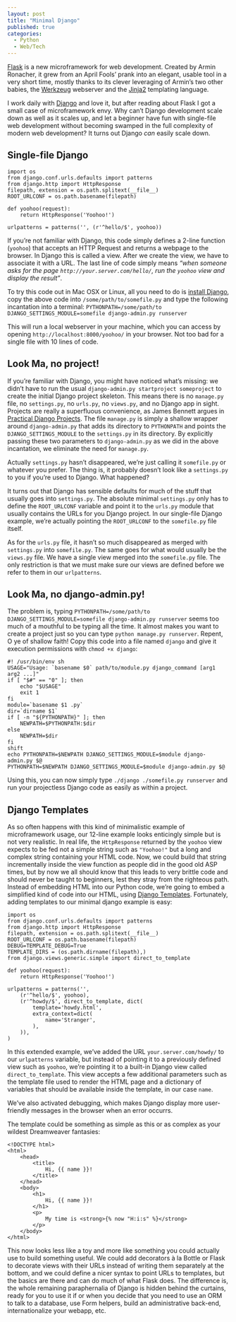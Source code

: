 ```yaml
---
layout: post
title: "Minimal Django"
published: true
categories:
  - Python
  - Web/Tech
---
```

<p><a href="http://flask.pocoo.org/docs/quickstart/">Flask</a> is a new microframework for web development. Created by Armin Ronacher, it grew from an April Fools&#8217; prank into an elegant, usable tool in a very short time, mostly thanks to its clever leveraging of Armin&#8217;s two other babies, the <a href="http://werkzeug.pocoo.org/documentation/">Werkzeug</a> webserver and the <a href="http://jinja.pocoo.org/2/documentation/">Jinja2</a> templating language.</p>

<p>I work daily with <a href="http://www.djangoproject.com/">Django</a> and love it, but after reading about Flask I got a small case of microframework envy. Why can&#8217;t Django development scale down as well as it scales up, and let a beginner have fun with single-file web development without becoming swamped in the full complexity of modern web development? It turns out Django <em>can</em> easily scale down.</p>

<h2 id="single_file_django">Single-file Django</h2>

<pre><code>import os
from django.conf.urls.defaults import patterns
from django.http import HttpResponse
filepath, extension = os.path.splitext(__file__)
ROOT_URLCONF = os.path.basename(filepath)

def yoohoo(request):
    return HttpResponse('Yoohoo!')

urlpatterns = patterns('', (r'^hello/$', yoohoo))
</code></pre>

<p>If you&#8217;re not familiar with Django, this code simply defines a 2-line function (<code>yoohoo</code>) that accepts an HTTP Request and returns a webpage to the browser. In Django this is called a view. After we create the view, we have to associate it with a URL. The last line of code simply means <em>&#8220;when someone asks for the page <code>http://your.server.com/hello/</code>, run the <code>yoohoo</code> view and display the result&#8221;</em>.</p>

<p>To try this code out in Mac OSX or Linux, all you need to do is <a href="http://docs.djangoproject.com/en/dev/intro/install/">install Django</a>, copy the above code into <code>/some/path/to/somefile.py</code> and type the following incantation into a terminal: <code>PYTHONPATH=/some/path/to DJANGO_SETTINGS_MODULE=somefile django-admin.py runserver</code></p>

<p>This will run a local webserver in your machine, which you can access by opening <code>http://localhost:8000/yoohoo/</code> in your browser. Not too bad for a single file with 10 lines of code.</p>

<h2 id="look_ma_no_project">Look Ma, no project!</h2>

<p>If you&#8217;re familiar with Django, you might have noticed what&#8217;s missing: we didn&#8217;t have to run the usual <code>django-admin.py startproject someproject</code> to create the initial Django project skeleton. This means there is no <code>manage.py</code> file, no <code>settings.py</code>, no <code>urls.py</code>, no <code>views.py</code>, and no Django app in sight. Projects are really a superfluous convenience, as James Bennett argues in <a href="http://apress.com/book/view/1430219386">Practical Django Projects</a>. The file <code>manage.py</code> is simply a shallow wrapper around <code>django-admin.py</code> that adds its directory to <code>PYTHONPATH</code> and points the <code>DJANGO_SETTINGS_MODULE</code> to the <code>settings.py</code> in its directory. By explicitly passing these two parameters to <code>django-admin.py</code> as we did in the above incantation, we eliminate the need for <code>manage.py</code>.</p>

<p>Actually <code>settings.py</code> hasn&#8217;t disappeared, we&#8217;re just calling it <code>somefile.py</code> or whatever you prefer. The thing is, it probably doesn&#8217;t look like a <code>settings.py</code> to you if you&#8217;re used to Django. What happened?</p>

<p>It turns out that Django has sensible defaults for much of the stuff that usually goes into <code>settings.py</code>. The absolute minimal <code>settings.py</code> only has to define the <code>ROOT_URLCONF</code> variable and point it to the <code>urls.py</code> module that usually contains the URLs for you Django project. In our single-file Django example, we&#8217;re actually pointing the <code>ROOT_URLCONF</code> to the <code>somefile.py</code> file itself.</p>

<p>As for the <code>urls.py</code> file, it hasn&#8217;t so much disappeared as merged with <code>settings.py</code> into <code>somefile.py</code>. The same goes for what would usually be the <code>views.py</code> file. We have a single view merged into the <code>somefile.py</code> file. The only restriction is that we must make sure our views are defined before we refer to them in our <code>urlpatterns</code>.</p>

<h2 id="look_ma_no_django_adminpy">Look Ma, no django-admin.py!</h2>

<p>The problem is, typing <code>PYTHONPATH=/some/path/to DJANGO_SETTINGS_MODULE=somefile django-admin.py runserver</code> seems too much of a mouthful to be typing all the time. It almost makes you want to create a project just so you can type <code>python manage.py runserver</code>. Repent, O ye of shallow faith! Copy this code into a file named <code>django</code> and give it execution permissions with <code>chmod +x django</code>:</p>

<pre><code>#! /usr/bin/env sh
USAGE="Usage: `basename $0` path/to/module.py django_command [arg1 arg2 ...]"
if [ "$#" == "0" ]; then
    echo "$USAGE"
    exit 1
fi
module=`basename $1 .py`
dir=`dirname $1`
if [ -n "${PYTHONPATH}" ]; then
    NEWPATH=$PYTHONPATH:$dir
else
    NEWPATH=$dir
fi
shift
echo PYTHONPATH=$NEWPATH DJANGO_SETTINGS_MODULE=$module django-admin.py $@
PYTHONPATH=$NEWPATH DJANGO_SETTINGS_MODULE=$module django-admin.py $@
</code></pre>

<p>Using this, you can now simply type <code>./django ./somefile.py runserver</code> and run your projectless Django code as easily as within a project.</p>

<h2 id="django_templates">Django Templates</h2>

<p>As so often happens with this kind of minimalistic example of microframework usage, our 12-line example looks enticingly simple but is not very realistic. In real life, the <code>HttpResponse</code> returned by the <code>yoohoo</code> view expects to be fed not a simple string such as <code>"Yoohoo!"</code> but a long and complex string containing your HTML code. Now, we could build that string incrementally inside the view function as people did in the good old ASP times, but by now we all should know that this leads to very brittle code and should never be taught to beginners, lest they stray from the righteous path. Instead of embedding HTML into our Python code, we&#8217;re going to embed a simplified kind of code into our HTML, using <a href="http://docs.djangoproject.com/en/dev/ref/templates/api/">Django Templates</a>. Fortunately, adding templates to our minimal django example is easy:</p>

<pre><code>import os
from django.conf.urls.defaults import patterns
from django.http import HttpResponse
filepath, extension = os.path.splitext(__file__)
ROOT_URLCONF = os.path.basename(filepath)
DEBUG=TEMPLATE_DEBUG=True
TEMPLATE_DIRS = (os.path.dirname(filepath),)
from django.views.generic.simple import direct_to_template

def yoohoo(request):
    return HttpResponse('Yoohoo!')

urlpatterns = patterns('',
    (r'^hello/$', yoohoo),
    (r'^howdy/$', direct_to_template, dict(
        template='howdy.html',
        extra_context=dict(
            name='Stranger',
        ),
    )),
)
</code></pre>

<p>In this extended example, we&#8217;ve added the URL <code>your.server.com/howdy/</code> to our <code>urlpatterns</code> variable, but instead of pointing it to a previously defined view such as <code>yoohoo</code>, we&#8217;re pointing it to a built-in Django view called <code>direct_to_template</code>. This view accepts a few additional parameters such as the template file used to render the HTML page and a dictionary of variables that should be available inside the template, in our case <code>name</code>.</p>

<p>We&#8217;ve also activated debugging, which makes Django display more user-friendly messages in the browser when an error occurrs.</p>

<p>The template could be something as simple as this or as complex as your wildest Dreamweaver fantasies:</p>

<pre><code>&lt;!DOCTYPE html&gt;
&lt;html&gt;
    &lt;head&gt;
        &lt;title&gt;
            Hi, {{ name }}!
        &lt;/title&gt;
    &lt;/head&gt;
    &lt;body&gt;
        &lt;h1&gt;
            Hi, {{ name }}!
        &lt;/h1&gt;
        &lt;p&gt;
            My time is &lt;strong&gt;{% now "H:i:s" %}&lt;/strong&gt;
        &lt;/p&gt;
    &lt;/body&gt;
&lt;/html&gt;
</code></pre>

<p>This now looks less like a toy and more like something you could actually use to build something useful. We could add decorators à la Bottle or Flask to decorate views with their URLs instead of writing them separately at the bottom, and we could define a nicer syntax to point URLs to templates, but the basics are there and can do much of what Flask does. The difference is, the whole remaining paraphernalia of Django is hidden behind the curtains, ready for you to use it if or when you decide that you need to use an ORM to talk to a database, use Form helpers, build an administrative back-end, internationalize your webapp, etc.</p>


